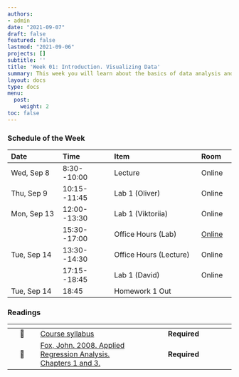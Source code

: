 ```yaml
---
authors:
- admin
date: "2021-09-07"
draft: false
featured: false
lastmod: "2021-09-06"
projects: []
subtitle: ''
title: 'Week 01: Introduction. Visualizing Data'
summary: This week you will learn about the basics of data analysis and visualization. We will talk about the different kinds of variables, how to summarize them numerically, and cover the best ways to present them graphically.  
layout: docs
type: docs
menu:
  post:
    weight: 2
toc: false
---
```


### Schedule of the Week 

| <div style="width:100px;text-align:left">Date</div> | <div style="width:100px;text-align:left">Time</div> | <div style="width:180px;text-align:left">Item</div> | <div style="width:100px;text-align:left">Room</div> |<div style="width:100px;text-align:center">Material</div> |
|:------------|:-------------|:-------------------|:------------|:----:|
| Wed, Sep 8  | 8:30--10:00   | Lecture                         | Online | [<i class="far fa-file-pdf fa-lg"></i>](QM_lecture01_handout.pdf)    [<i class="fas fa-video fa-lg"></i>](https://ilias.uni-mannheim.de/goto.php?target=file_1172905_download&client_id=ILIAS) |
| Thu, Sep 9  | 10:15--11:45 | Lab 1 (Oliver)                  | Online |    [<i class="fab fa-github fa-lg"></i>](https://github.com/uni-mannheim-qm-2021)  [<i class="fas fa-external-link-alt fa-lg"></i>](https://qm2021.shinyapps.io/qm2021_week01_oliver)        |
| Mon, Sep 13 | 12:00--13:30 | Lab 1 (Viktoriia)           | Online |      [<i class="fab fa-github fa-lg"></i>](https://github.com/uni-mannheim-qm-2021) [<i class="fas fa-external-link-alt fa-lg"></i>](https://qm2021.shinyapps.io/qm2021_week01_viktoriia)       |
|             | 15:30--17:00 | Office Hours (Lab)           | [Online](https://uni-mannheim.zoom.us/j/62493789522?pwd=M0EwaWg4Mm5xbWtTRHVLOUdteXFjdz09) |             |
| Tue, Sep 14  | 13:30--14:30 | Office Hours (Lecture)                  | Online |             |
|  | 17:15--18:45 | Lab 1 (David)                  | Online |      [<i class="fab fa-github fa-lg"></i>](https://github.com/uni-mannheim-qm-2021) [<i class="fas fa-external-link-alt fa-lg"></i>](https://qm2021.shinyapps.io/qm2021_week01_david)        |
| Tue, Sep 14  | 18:45 | Homework 1 Out                 | |    [<i class="fab fa-github fa-lg"></i>](https://github.com/uni-mannheim-qm-2021?q=hw01)         |



### Readings 

| <div style="width:50px"></div>  | <div style="width:130px"></div>  |  <div style="width:200px"></div> |
|:---:|:---|:---:|
| :page_facing_up: | [Course syllabus](/../../syllabus/) | **Required** | 
| :open_book: | [Fox, John. 2008. Applied Regression Analysis. Chapters 1 and 3.](https://ilias.uni-mannheim.de/goto.php?target=file_1170244_download&client_id=ILIAS) | **Required** |



